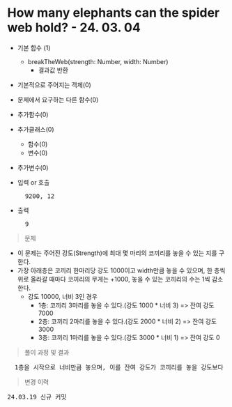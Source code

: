 # How many elephants can the spider web hold? - 24. 03. 04

- 기본 함수 (1)
  - breakTheWeb(strength: Number, width: Number)
    - 결과값 반환
- 기본적으로 주어지는 객체(0)
- 문제에서 요구하는 다른 함수(0)
- 추가함수(0)
- 추가클래스(0)
  - 함수(0)
  - 변수(0)
- 추가변수(0)

- 입력 or 호출
  <pre>
    9200, 12
  </pre>
 
- 출력
  <pre>
    9
  </pre>

> 문제
  - 이 문제는 주어진 강도(Strength)에 최대 몇 마리의 코끼리를 놓을 수 있는 지를 구한다.
  - 가장 아래층은 코끼리 한마리당 강도 1000이고 width만큼 놓을 수 있으며, 한 층씩 위로 올라갈 때마다 코끼리의 무게는 +1000, 놓을 수 있는 코끼리의 수는 1씩 감소한다.
    - 강도 10000, 너비 3인 경우
      - 1층: 코끼리 3마리를 놓을 수 있다.(강도 1000 * 너비 3) => 잔여 강도 7000
      - 2층: 코끼리 2마리를 놓을 수 있다.(강도 2000 * 너비 2) => 잔여 강도 3000
      - 3층: 코끼리 1마리를 놓을 수 있다.(강도 3000 * 너비 1) => 잔여 강도 0

> 풀이 과정 및 결과
<pre>
  1층을 시작으로 너비만큼 놓으며, 이를 잔여 강도가 코끼리를 놓을 강도보다 낮아질 때까지 반복하여 놓은 코끼리 수를 구한다.
</pre>

>변경 이력
<pre>
24.03.19 신규 커밋
</pre>